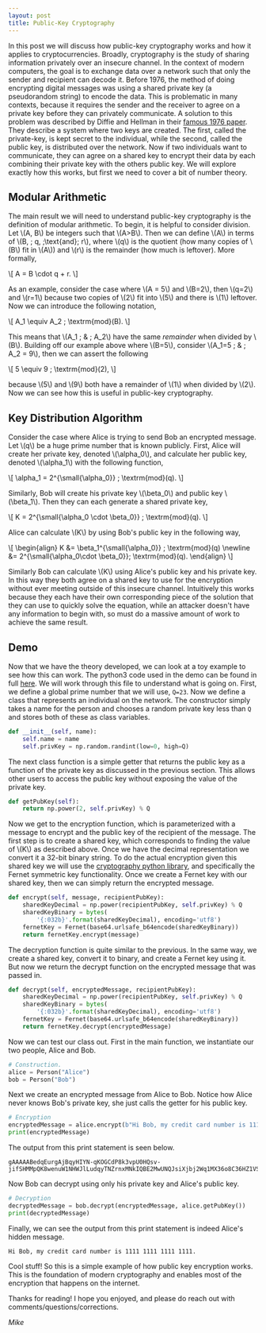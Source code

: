 ```yaml
---
layout: post
title: Public-Key Cryptography
---
```


In this post we will discuss how public-key cryptography works and how it applies to cryptocurrencies. Broadly, cryptography is the study of sharing information privately over an insecure channel. In the context of modern computers, the goal is to exchange data over a network such that only the sender and recipient can decode it. Before 1976, the method of doing encrypting digital messages was using a shared private key (a pseudorandom string) to encode the data. This is problematic in many contexts, because it requires the sender and the receiver to agree on a private key before they can privately communicate. A solution to this problem was described by Diffie and Hellman in their [famous 1976 paper](https://ee.stanford.edu/~hellman/publications/24.pdf). They describe a system where two keys are created. The first, called the private-key, is kept secret to the individual, while the second, called the public key, is distributed over the network. Now if two individuals want to communicate, they can agree on a shared key to encrypt their data by each combining their private key with the others public key. We will explore exactly how this works, but first we need to cover a bit of number theory.

## Modular Arithmetic
The main result we will need to understand public-key cryptography is the definition of modular arithmetic. To begin, it is helpful to consider division. Let \\(A, B\\) be integers such that \\(A>B\\). Then we can define \\(A\\) in terms of \\(B, \; q, \;\text{and}\; r\\), where \\(q\\) is the quotient (how many copies of \\(B\\) fit in \\(A\\)) and \\(r\\) is the remainder (how much is leftover). More formally,


\\[
    A = B \cdot q + r.
\\]

As an example, consider the case where \\(A = 5\\) and \\(B=2\\), then \\(q=2\\) and \\(r=1\\) because two copies of \\(2\\) fit into \\(5\\) and there is \\(1\\) leftover. Now we can introduce the following notation,

\\[
    A_1 \equiv A_2 \; \textrm{mod}(B).
\\]

This means that \\(A_1 \; \& \; A_2\\) have the same *remainder* when divided by \\(B\\). Building off our example above where \\(B=5\\), consider \\(A_1=5 \; \& \; A_2 = 9\\), then we can assert the following

\\[
    5 \equiv 9 \; \textrm{mod}(2),
\\]

because \\(5\\) and \\(9\\) both have a remainder of \\(1\\) when divided by \\(2\\). Now we can see how this is useful in public-key cryptography.

## Key Distribution Algorithm 
Consider the case where Alice is trying to send Bob an encrypted message. Let \\(q\\) be a huge prime number that is known publicly. First, Alice will create her private key, denoted \\(\alpha_0\\), and calculate her public key, denoted \\(\alpha_1\\) with the following function,

\\[
    \alpha_1 = 2^{\small{\alpha_0}} \; \textrm{mod}(q).
\\]

Similarly, Bob will create his private key \\(\beta_0\\) and public key \\(\beta_1\\). Then they can each generate a shared private key,

\\[
    K = 2^{\small{\alpha_0 \cdot \beta_0}} \; \textrm{mod}(q).
\\]

Alice can calculate \\(K\\) by using Bob's public key in the following way,

\\[
    \begin{align}
        K &= \beta_1^{\small{\alpha_0}} \; \textrm{mod}(q) \newline
        &= 2^{\small{\alpha_0\cdot \beta_0}}\; \textrm{mod}(q).
    \end{align}
\\]

Similarly Bob can calculate \\(K\\) using Alice's public key and his private key. In this way they both agree on a shared key to use for the encryption without ever meeting outside of this insecure channel. Intuitively this works because they each have their own corresponding piece of the solution that they can use to quickly solve the equation, while an attacker doesn't have any information to begin with, so must do a massive amount of work to achieve the same result.

## Demo
Now that we have the theory developed, we can look at a toy example to see how this can work. The python3 code used in the demo can be found in full [here](https://github.com/michaelneuder/michaelneuder.github.io/blob/master/assets/code/publicKey.py). We will work through this file to understand what is going on. First, we define a global prime number that we will use, `Q=23`. Now we define a class that represents an individual on the network. The constructor simply takes a name for the person and chooses a random private key less than `Q` and stores both of these as class variables.

```python
def __init__(self, name):
    self.name = name
    self.privKey = np.random.randint(low=0, high=Q)
```

The next class function is a simple getter that returns the public key as a function of the private key as discussed in the previous section. This allows other users to access the public key without exposing the value of the private key.

```python
def getPubKey(self):
    return np.power(2, self.privKey) % Q
```

Now we get to the encryption function, which is parameterized with a message to encrypt and the public key of the recipient of the message. The first step is to create a shared key, which corresponds to finding the value of \\(K\\) as described above. Once we have the decimal representation we convert it a 32-bit binary string. To do the actual encryption given this shared key we will use the [cryptography python library](https://cryptography.io/en/latest/), and specifically the Fernet symmetric key functionality. Once we create a Fernet key with our shared key, then we can simply return the encrypted message. 

```python
def encrypt(self, message, recipientPubKey):
    sharedKeyDecimal = np.power(recipientPubKey, self.privKey) % Q
    sharedKeyBinary = bytes(
        '{:032b}'.format(sharedKeyDecimal), encoding='utf8')
    fernetKey = Fernet(base64.urlsafe_b64encode(sharedKeyBinary))
    return fernetKey.encrypt(message)
```

The decryption function is quite similar to the previous. In the same way, we create a shared key, convert it to binary, and create a Fernet key using it. But now we return the decrypt function on the encrypted message that was passed in.
```python
def decrypt(self, encryptedMessage, recipientPubKey):
    sharedKeyDecimal = np.power(recipientPubKey, self.privKey) % Q
    sharedKeyBinary = bytes(
        '{:032b}'.format(sharedKeyDecimal), encoding='utf8')
    fernetKey = Fernet(base64.urlsafe_b64encode(sharedKeyBinary))
    return fernetKey.decrypt(encryptedMessage)
```

Now we can test our class out. First in the main function, we instantiate our two people, Alice and Bob.
```python
# Construction.
alice = Person("Alice")
bob = Person("Bob")
```

Next we create an encrypted message from Alice to Bob. Notice how Alice never knows Bob's private key, she just calls the getter for his public key.
```python
# Encryption
encryptedMessage = alice.encrypt(b"Hi Bob, my credit card number is 1111 1111 1111 1111.", bob.getPubKey())
print(encryptedMessage)
```

The output from this print statement is seen below.
```
gAAAAABedqEurgAjBqyHIYN-qKOGCdP8k3vpU0HQsv-jifSHMMpQK8wenuW1NHWJlLudqyTNZrnxMNkIQBE2MwUNQJsiXjbj2Wq1MX36o8C36HZ1VSsAYuYKLE4w5AA8Raa8nuKT1b1Vyyk3Xd74PlbuNXApKL3Pag==
```

Now Bob can decrypt using only his private key and Alice's public key.
```python
# Decryption
decryptedMessage = bob.decrypt(encryptedMessage, alice.getPubKey())
print(decryptedMessage)
```
Finally, we can see the output from this print statement is indeed Alice's hidden message.
```
Hi Bob, my credit card number is 1111 1111 1111 1111.
```

Cool stuff! So this is a simple example of how public key encryption works. This is the foundation of modern cryptography and enables most of the encryption that happens on the internet. 

Thanks for reading! I hope you enjoyed, and please do reach out with comments/questions/corrections.

*Mike*